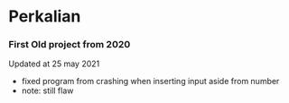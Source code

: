 # Perkalian
### First Old project from 2020 
Updated at 25 may 2021
* fixed program from crashing when inserting input aside from number
* note: still flaw
